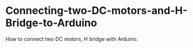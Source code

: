 # Connecting-two-DC-motors-and-H-Bridge-to-Arduino
How to connect two DC motors, H bridge with Arduino.
